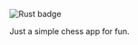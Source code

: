 ![Rust badge](https://github.com/gkanwar/rs-chess/actions/workflows/rust.yml/badge.svg)

Just a simple chess app for fun.
